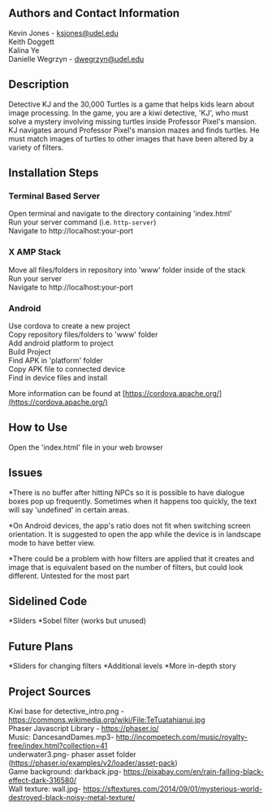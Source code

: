 ## Authors and Contact Information

Kevin Jones - ksjones@udel.edu  
Keith Doggett  
Kalina Ye  
Danielle Wegrzyn - dwegrzyn@udel.edu  

## Description
Detective KJ and the 30,000 Turtles is a game that helps kids learn about image processing. In the game, you are a kiwi detective, 'KJ', who must solve a mystery involving missing turtles inside Professor Pixel's mansion. KJ navigates around Professor Pixel's mansion mazes and finds turtles. He must match images of turtles to other images that have been altered by a  variety of filters.

## Installation Steps

### Terminal Based Server
Open terminal and navigate to the directory containing 'index.html'  
Run your server command (i.e. `http-server`)  
Navigate to http://localhost:your-port  

### X AMP Stack
Move all files/folders in repository into 'www' folder inside of the stack  
Run your server  
Navigate to http://localhost:your-port  

### Android
Use cordova to create a new project  
Copy repository files/folders to 'www' folder  
Add android platform to project  
Build Project  
Find APK in 'platform' folder  
Copy APK file to connected device  
Find in device files and install  

More information can be found at [https://cordova.apache.org/](https://cordova.apache.org/)  



## How to Use
Open the 'index.html' file in your web browser  

## Issues
*There is no buffer after hitting NPCs so it is possible to have dialogue boxes pop up frequently. Sometimes when it happens too quickly, the text will say 'undefined' in certain areas.

*On Android devices, the app's ratio does not fit when switching screen orientation. It is suggested to open the app while the device is in landscape mode to have better view.

*There could be a problem with how filters are applied that it creates and image that is equivalent based on the number of filters, but could look different. Untested for the most part

## Sidelined Code
  *Sliders
  *Sobel filter (works but unused)

## Future Plans
  *Sliders for changing filters
  *Additional levels
  *More in-depth story

## Project Sources
  Kiwi base for detective_intro.png - https://commons.wikimedia.org/wiki/File:TeTuatahianui.jpg  
  Phaser Javascript Library - https://phaser.io/  
  Music: DancesandDames.mp3- http://incompetech.com/music/royalty-free/index.html?collection=41  
  underwater3.png- phaser asset folder (https://phaser.io/examples/v2/loader/asset-pack)  
  Game background: darkback.jpg- https://pixabay.com/en/rain-falling-black-effect-dark-316580/  
  Wall texture: wall.jpg- https://sftextures.com/2014/09/01/mysterious-world-destroyed-black-noisy-metal-texture/  
